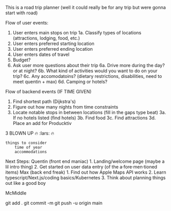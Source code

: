 This is a road trip planner (well it could really be for any trip but were gonna start with road)

Flow of user events:
1. User enters main stops on trip
    1a. Classify types of locations (attractions, lodging, food, etc.)
2. User enters preferred starting location
3. User enters preferred ending location
4. User enters dates of travel
5. Budget?
6. Ask user more questions about their trip
    6a. Drive more during the day? or at night?
    6b. What kind of activities would you want to do on your trip?
    6c. Any accomodatoins? (dietary restrictions, disabilities, need to meet quentin + max)
    6d. Camping or hotels?

Flow of backend events (IF TIME GIVEN)
1. Find shortest path (Dijkstra's)
2. Figure out how many nights from time constraints
3. Locate notable stops in between locations (fill in the gaps type beat)
    3a. If no hotels listed (find hotels)
    3b. Find food
    3c. Find attractions
    3d. Place an add for Producktiv

3 BLOWN UP :fire: :lars: :fire:

    things to consider
        time of year
        accommodations


Next Steps:
Quentin (front end maniac)
    1. Landing/welcome page (maybe a lil intro thing)
    2. Get started on user data entry (of the a·fore·men·tioned items)
Max (back end freak)
    1. Find out how Apple Maps API works
    2. Learn typescript/Next.js/coding basics/Kubernetes
    3. Think about planning things out like a good boy


McMiddle



git add .
git commit -m
git push -u origin main